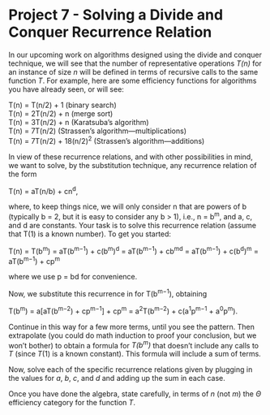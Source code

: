 # Project 7 - Solving a Divide and Conquer Recurrence Relation  

In our upcoming work on algorithms designed using the divide and conquer technique, we will see that the number of representative operations *T(n)* for an instance of size *n* will be defined in terms of recursive calls to the same function *T*. For example, here are some efficiency functions for algorithms you have already seen, or will see:  

T(n) = T(n/2) + 1  (binary search)  
T(n) = 2T(n/2) + n  (merge sort)  
T(n) = 3T(n/2) + n  (Karatsuba’s algorithm)  
T(n) = 7T(n/2)  (Strassen’s algorithm—multiplications)  
T(n) = 7T(n/2) + 18(n/2)<sup>2</sup>  (Strassen’s algorithm—additions)   

In view of these recurrence relations, and with other possibilities in mind, we want to solve, by the substitution technique, any recurrence relation of the form  

T(n) = aT(n/b) + cn<sup>d</sup>,  

where, to keep things nice, we will only consider n that are powers of b (typically b = 2, but it is easy to consider any b > 1), i.e., n = b<sup>m</sup>, and a, c, and d are constants. Your task is to solve this recurrence relation (assume that T(1) is a known number). To get you started:  


T(n) = T(b<sup>m</sup>) = aT(b<sup>m−1</sup>) + c(b<sup>m</sup>)<sup>d</sup> = aT(b<sup>m−1</sup>) + cb<sup>md</sup> = aT(b<sup>m−1</sup>) + c(b<sup>d</sup>)<sup>m</sup> = aT(b<sup>m−1</sup>) + cp<sup>m</sup>  

where we use p = b<aup>d</sup> for convenience.  

Now, we substitute this recurrence in for T(b<sup>m−1</sup>), obtaining  

T(b<sup>m</sup>) = a[aT(b<sup>m−2</sup>) + cp<sup>m−1</sup>] + cp<sup>m</sup> = a<sup>2</sup>T(b<sup>m−2</sup>) + c(a<sup>1</sup>p<sup>m−1</sup> + a<sup>0</sup>p<sup>m</sup>).  

Continue in this way for a few more terms, until you see the pattern. Then extrapolate (you could do math induction to proof your conclusion, but we won’t bother) to obtain a formula for *T(b<sup>m</sup>)* that doesn’t include any calls to *T* (since *T*(1) is a known constant). This formula will include a sum of terms.  

Now, solve each of the specific recurrence relations given by plugging in the values for *a*, *b*, *c*, and *d* and adding up the sum in each case.  

Once you have done the algebra, state carefully, in terms of *n* (not *m*) the $\Theta$ efficiency category for the function *T*.
